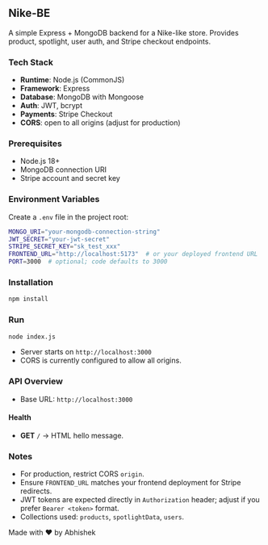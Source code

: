## Nike-BE

A simple Express + MongoDB backend for a Nike-like store. Provides product, spotlight, user auth, and Stripe checkout endpoints.

### Tech Stack
- **Runtime**: Node.js (CommonJS)
- **Framework**: Express
- **Database**: MongoDB with Mongoose
- **Auth**: JWT, bcrypt
- **Payments**: Stripe Checkout
- **CORS**: open to all origins (adjust for production)

### Prerequisites
- Node.js 18+
- MongoDB connection URI
- Stripe account and secret key

### Environment Variables
Create a `.env` file in the project root:

```bash
MONGO_URI="your-mongodb-connection-string"
JWT_SECRET="your-jwt-secret"
STRIPE_SECRET_KEY="sk_test_xxx"
FRONTEND_URL="http://localhost:5173"  # or your deployed frontend URL
PORT=3000  # optional; code defaults to 3000
```

### Installation
```bash
npm install
```

### Run
```bash
node index.js
```
- Server starts on `http://localhost:3000`
- CORS is currently configured to allow all origins.

### API Overview

- Base URL: `http://localhost:3000`

#### Health
- **GET** `/` → HTML hello message.


### Notes
- For production, restrict CORS `origin`.
- Ensure `FRONTEND_URL` matches your frontend deployment for Stripe redirects.
- JWT tokens are expected directly in `Authorization` header; adjust if you prefer `Bearer <token>` format.
- Collections used: `products`, `spotlightData`, `users`.

Made with ❤️ by Abhishek